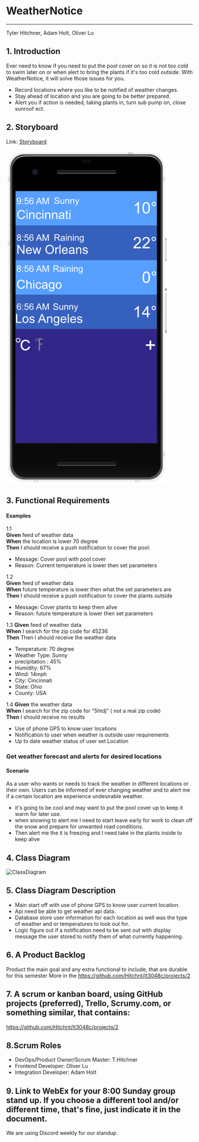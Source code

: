 # WeatherNotice
---
Tyler Hitchner, Adam Holt, Oliver Lu

## 1. Introduction
Ever need to know if you need to put the pool cover on so it is not too cold to swim later on or when alert to bring the plants if it's too cold outside. With WeatherNotice, it will solve those issues for you.  

-	Record locations where you like to be notified of weather changes.
-	Stay ahead of location and you are going to be better prepared.
-	Alert you if action is needed, taking plants in, turn sub pump on, close sunroof ect.
 
 ## 2. Storyboard
 
 
Link: [Storyboard](https://projects.invisionapp.com/prototype/ckkbtob2p00efe701f83r6ter/play)

![image1](https://github.com/OliverPo666/image-for-weather-notice/blob/main/1.png)
   
## 3. Functional Requirements

#### Examples
1.1  
**Given** feed of weather data  <br />
**When** the location is lower 70 degree  <br />
**Then** I should receive a push notification to cover the pool: 
- Message: Cover pool with pool cover
- Reason: Current temperature is lower then set parameters

1.2  
**Given** feed of weather data  <br />
**When** future temperature is lower then what the set parameters are <br />
**Then** I should receive a push notification to cover the plants outside 

- Message: Cover plants to keep them alive
- Reason: future temperature is lower then set parameters

1.3
**Given** feed of weather data  <br />
**When** I search for the zip code for 45236 <br />
**Then** Then I should receive the weather data

- Temperature: 70 degree
- Weather Type: Sunny
- precipitation : 45%
- Humidity: 67%
- Wind: 14mph
- City: Cincinnati
- State: Ohio
- County: USA

1.4 
**Given** the weather data  <br />
**When** I search for the zip code for "5htdj" ( not a real zip code)  <br />
**Then** I should receive no results

- Use of phone GPS to know user locations
- Notification to user when weather is outside user requirements 
- Up to date weather status of user set Location

###  Get weather forecast and alerts for desired locations

#### Scenario
As a user who wants or needs to track the weather in different locations or their own.
Users can be informed of ever changing weather and to alert me if a certain location are experience undesirable weather.

- it's going to be cool and may want to put the pool cover up to keep it warm for later use.
- when snowing to alert me I need to start leave early for work to clean off the snow and prepare for unwanted road conditions.
- Then alert me the it is freezing and I need take in the plants inside to keep alive


## 4. Class Diagram

![ClassDiagram](https://user-images.githubusercontent.com/56658191/105645297-b3bc3d80-5e68-11eb-80bd-d9786e4da104.png)

## 5. Class Diagram Description
- Main start off with use of phone GPS to know user current location.
- Api need be able to get weather api data.
- Database store user information for each location as well was the type of weather and or temperatures to look out for.
- Logic figure out if a notification need to be sent out with display message the user stored to notify them of what currently happening. 

## 6. A Product Backlog

Product the main goal and any extra functional to include, that are durable for this semester
More in the https://github.com/Hitchnt/It3048c/projects/2

## 7. A scrum or kanban board, using GitHub projects (preferred), Trello, Scrumy.com, or something similar, that contains:
https://github.com/Hitchnt/It3048c/projects/2

## 8.Scrum Roles

- DevOps/Product Owner/Scrum Master: T.Hitchner
- Frontend Developer: Oliver Lu 
- Integration Developer: Adam Holt


## 9. Link to WebEx for your 8:00 Sunday group stand up.  If you choose a different tool and/or different time, that's fine, just indicate it in the document.


We are using Discord weekly for our standup.

